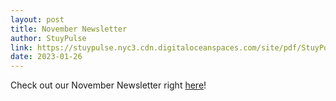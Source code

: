 ```yaml
---
layout: post
title: November Newsletter
author: StuyPulse
link: https://stuypulse.nyc3.cdn.digitaloceanspaces.com/site/pdf/StuyPost%20November%202022.pdf
date: 2023-01-26
---
```

Check out our November Newsletter right [here](https://stuypulse.nyc3.cdn.digitaloceanspaces.com/site/pdf/StuyPost%20November%202022.pdf)!
